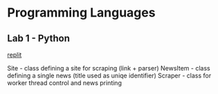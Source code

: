 # Programming Languages
## Lab 1 - Python
[replit](https://replit.com/@romchestplay/lang-lab-1#main.py)

Site - class defining a site for scraping (link + parser)
NewsItem - class defining a single news (title used as uniqe identifier)
Scraper - class for worker thread control and news printing
